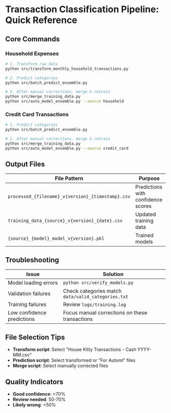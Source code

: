 # Transaction Classification Pipeline: Quick Reference

## Core Commands

### Household Expenses
```bash
# 1. Transform raw data
python src/transform_monthly_household_transactions.py

# 2. Predict categories
python src/batch_predict_ensemble.py

# 3. After manual corrections, merge & retrain
python src/merge_training_data.py
python src/auto_model_ensemble.py --source household
```

### Credit Card Transactions
```bash
# 1. Predict categories
python src/batch_predict_ensemble.py

# 2. After manual corrections, merge & retrain
python src/merge_training_data.py
python src/auto_model_ensemble.py --source credit_card
```

## Output Files
| File Pattern | Purpose |
|---|---|
| `processed_{filename}_v{version}_{timestamp}.csv` | Predictions with confidence scores |
| `training_data_{source}_v{version}_{date}.csv` | Updated training data |
| `{source}_{model}_model_v{version}.pkl` | Trained models |

## Troubleshooting
| Issue | Solution |
|---|---|
| Model loading errors | `python src/verify_models.py` |
| Validation failures | Check categories match `data/valid_categories.txt` |
| Training failures | Review `logs/training.log` |
| Low confidence predictions | Focus manual corrections on these transactions |

## File Selection Tips
- **Transform script**: Select "House Kitty Transactions - Cash YYYY-MM.csv"
- **Prediction script**: Select transformed or "For Automl" files
- **Merge script**: Select manually corrected files

## Quality Indicators
- **Good confidence**: >70%
- **Review needed**: 50-70%
- **Likely wrong**: <50%